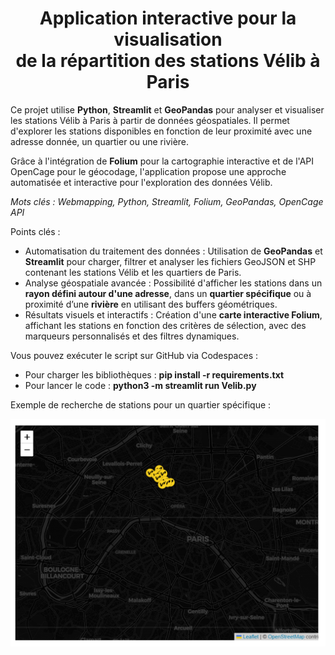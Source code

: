 <h1 align="center"> Application interactive pour la visualisation <br>de la répartition des stations Vélib à Paris</h1>

Ce projet utilise **Python**, **Streamlit** et **GeoPandas** pour analyser et visualiser les stations Vélib à Paris à partir de données géospatiales. Il permet d'explorer les stations disponibles en fonction de leur proximité avec une adresse donnée, un quartier ou une rivière. 

Grâce à l'intégration de **Folium** pour la cartographie interactive et de l'API OpenCage pour le géocodage, l'application propose une approche automatisée et interactive pour l'exploration des données Vélib.

*Mots clés : Webmapping, Python, Streamlit, Folium, GeoPandas, OpenCage API*


Points clés :
- Automatisation du traitement des données : Utilisation de **GeoPandas** et **Streamlit** pour charger, filtrer et analyser les fichiers GeoJSON et SHP contenant les stations Vélib et les quartiers de Paris.  
- Analyse géospatiale avancée : Possibilité d'afficher les stations dans un **rayon défini autour d'une adresse**, dans un **quartier spécifique** ou à proximité d’une **rivière** en utilisant des buffers géométriques.  
- Résultats visuels et interactifs : Création d'une **carte interactive Folium**, affichant les stations en fonction des critères de sélection, avec des marqueurs personnalisés et des filtres dynamiques.

Vous pouvez exécuter le script sur GitHub via Codespaces :
- Pour charger les bibliothèques : **pip install -r requirements.txt**
- Pour lancer le code : **python3 -m streamlit run Velib.py**

Exemple de recherche de stations pour un quartier spécifique :
<div align="center">
    <img src="https://github.com/DariaPodlovchenko/Velib-Paris/raw/main/ex.jpg" width="600">
</div>

